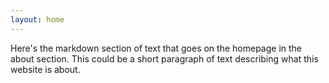 ```yaml
---
layout: home
---
```


Here's the markdown section of text that goes on the homepage in the about section. This could be a short paragraph of text describing what this website is about.
